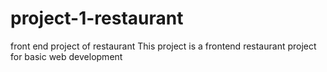 # project-1-restaurant
front end project of restaurant
This project is a frontend restaurant project for basic web development
